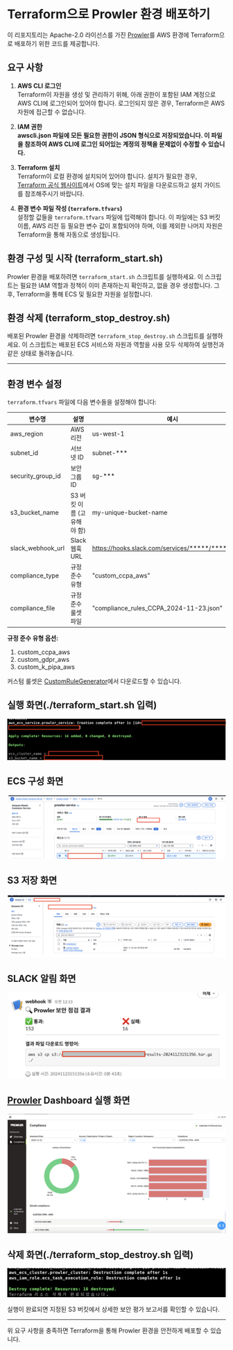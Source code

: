 # Terraform으로 Prowler 환경 배포하기

이 리포지토리는 Apache-2.0 라이선스를 가진 [Prowler](https://github.com/prowler-cloud/prowler)를 AWS 환경에 Terraform으로 배포하기 위한 코드를 제공합니다.

## 요구 사항

1. **AWS CLI 로그인**  
   Terraform이 자원을 생성 및 관리하기 위해, 아래 권한이 포함된 IAM 계정으로 AWS CLI에 로그인되어 있어야 합니다. 로그인되지 않은 경우, Terraform은 AWS 자원에 접근할 수 없습니다.

2. **IAM 권한**  
   **awscli.json 파일에 모든 필요한 권한이 JSON 형식으로 저장되었습니다. 이 파일을 참조하여 AWS CLI에 로그인 되어있는 계정의 정책을 문제없이 수정할 수 있습니다.**

3. **Terraform 설치**  
   Terraform이 로컬 환경에 설치되어 있어야 합니다. 설치가 필요한 경우, [Terraform 공식 웹사이트](https://www.terraform.io/downloads)에서 OS에 맞는 설치 파일을 다운로드하고 설치 가이드를 참조해주시기 바랍니다.

4. **환경 변수 파일 작성 (`terraform.tfvars`)**  
   설정할 값들을 `terraform.tfvars` 파일에 입력해야 합니다. 이 파일에는 S3 버킷 이름, AWS 리전 등 필요한 변수 값이 포함되어야 하며, 이를 제외한 나머지 자원은 Terraform을 통해 자동으로 생성됩니다.

## 환경 구성 및 시작 (terraform_start.sh)

Prowler 환경을 배포하려면 `terraform_start.sh` 스크립트를 실행하세요. 이 스크립트는 필요한 IAM 역할과 정책이 이미 존재하는지 확인하고, 없을 경우 생성합니다. 그 후, Terraform을 통해 ECS 및 필요한 자원을 설정합니다.

## 환경 삭제 (terraform_stop_destroy.sh)

배포된 Prowler 환경을 삭제하려면 `terraform_stop_destroy.sh` 스크립트를 실행하세요. 이 스크립트는 배포된 ECS 서비스와 자원과 역할을 사용 모두 삭제하여 실행전과 같은 상태로 돌려놓습니다.

---

## 환경 변수 설정

`terraform.tfvars` 파일에 다음 변수들을 설정해야 합니다:

| 변수명 | 설명 | 예시 |
|--------|------|------|
| aws_region | AWS 리전 | us-west-1 |
| subnet_id | 서브넷 ID | subnet-*** |
| security_group_id | 보안그룹 ID | sg-*** |
| s3_bucket_name | S3 버킷 이름 (고유해야 함) | my-unique-bucket-name |
| slack_webhook_url | Slack 웹훅 URL | https://hooks.slack.com/services/*****/*****/***** |
| compliance_type | 규정 준수 유형 | "custom_ccpa_aws" |
| compliance_file | 규정 준수 룰셋 파일 | "compliance_rules_CCPA_2024-11-23.json" |

**규정 준수 유형 옵션:**
1. custom_ccpa_aws
2. custom_gdpr_aws
3. custom_k_pipa_aws

커스텀 룰셋은 [CustomRuleGenerator](https://yyyy7246.github.io/CustomRuleGenerator/)에서 다운로드할 수 있습니다.

## 실행 화면(./terraform_start.sh 입력)

![Terraform 실행 화면](./images/tf_start_1.png)

## ECS 구성 화면

![자동으로 구현된 ECS](./images/tf_start_2.png)

## S3 저장 화면

![자동으로 S3에 저장된 결과파일](./images/tf_start_3.png)

## SLACK 알림 화면
![검사 종료 후 슬랙으로 알림](./images/tf_slack.png)

## [Prowler](https://github.com/prowler-cloud/prowler) Dashboard 실행 화면

![prowler dashboard 실행 화면](./images/tf_start_4.png)

## 삭제 화면(./terraform_stop_destroy.sh 입력)

![Terraform 삭제 화면](./images/tf_destroy.png)



실행이 완료되면 지정된 S3 버킷에서 상세한 보안 평가 보고서를 확인할 수 있습니다.

---

위 요구 사항을 충족하면 Terraform을 통해 Prowler 환경을 안전하게 배포할 수 있습니다.
